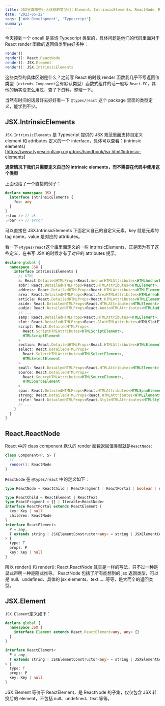 ```yaml
---
title: JSX里面哪些让人迷惑的类型们：Element、IntrinsicElements、ReactNode、ReactElement……
date: '2023-05-22'
tags: ['Web Development', 'Typescript']
summary:
---
```


今天接到一个 oncall 是咨询 Typescript 类型的，具体问题是他们的代码里面对于 React render 函数的返回值类型由好多种：

```typescript
render()
render(): React.ReactNode
render(): JSX.Element
render(): JSX.IntrinsicElements
```

这些类型的具体区别是什么？之前写 React 的时候 render 函数我几乎不写返回值类型（`extends Component`会有默认类型）函数式组件的话一般写 `React.FC`，其他的确实没怎么用过，查了下资料，整理一下。

当然有时间的话最好去好好看一下 `@types/react` 这个 package 里面的类型定义，能学到不少。

## JSX.IntrinsicElements

`JSX.IntrinsicElements` 是 Typescript 提供的 JSX 规范里面支持自定义 element 和 attributes 定义的一个 interface，具体可以查看：(intrinsic elements)[https://www.typescriptlang.org/docs/handbook/jsx.html#intrinsic-elements]

**通常情况下我们只需要定义自己的 intrinsic elements，而不需要在代码中使用这个类型**

上面也给了一个直接的例子：

```typescript
declare namespace JSX {
  interface IntrinsicElements {
    foo: any
  }
}
;<foo /> // ok
;<bar /> // error
```

可以直接在 JSX.IntrinsicElements 下面定义自己的自定义元素，key 就是元素的 tag name，value 是对应的 attributes。

看一下 `@types/react`这个库里面定义的一些 IntrinsicElements，正是因为有了这些定义，在书写 JSX 的时候才有了对应的 attributes 提示。

```typescript
declare global {
  namespace JSX {
    interface IntrinsicElements {
      // HTML
      a: React.DetailedHTMLProps<React.AnchorHTMLAttributes<HTMLAnchorElement>, HTMLAnchorElement>
      abbr: React.DetailedHTMLProps<React.HTMLAttributes<HTMLElement>, HTMLElement>
      address: React.DetailedHTMLProps<React.HTMLAttributes<HTMLElement>, HTMLElement>
      area: React.DetailedHTMLProps<React.AreaHTMLAttributes<HTMLAreaElement>, HTMLAreaElement>
      article: React.DetailedHTMLProps<React.HTMLAttributes<HTMLElement>, HTMLElement>
      aside: React.DetailedHTMLProps<React.HTMLAttributes<HTMLElement>, HTMLElement>
      audio: React.DetailedHTMLProps<React.AudioHTMLAttributes<HTMLAudioElement>, HTMLAudioElement>
      // ...
      samp: React.DetailedHTMLProps<React.HTMLAttributes<HTMLElement>, HTMLElement>
      slot: React.DetailedHTMLProps<React.SlotHTMLAttributes<HTMLSlotElement>, HTMLSlotElement>
      script: React.DetailedHTMLProps<
        React.ScriptHTMLAttributes<HTMLScriptElement>,
        HTMLScriptElement
      >
      section: React.DetailedHTMLProps<React.HTMLAttributes<HTMLElement>, HTMLElement>
      select: React.DetailedHTMLProps<
        React.SelectHTMLAttributes<HTMLSelectElement>,
        HTMLSelectElement
      >
      small: React.DetailedHTMLProps<React.HTMLAttributes<HTMLElement>, HTMLElement>
      source: React.DetailedHTMLProps<
        React.SourceHTMLAttributes<HTMLSourceElement>,
        HTMLSourceElement
      >
      span: React.DetailedHTMLProps<React.HTMLAttributes<HTMLSpanElement>, HTMLSpanElement>
      strong: React.DetailedHTMLProps<React.HTMLAttributes<HTMLElement>, HTMLElement>
      style: React.DetailedHTMLProps<React.StyleHTMLAttributes<HTMLStyleElement>, HTMLStyleElement>
      // ...
    }
  }
}
```

## React.ReactNode

React 中的 class component 默认的 render 函数返回值类型就是`ReactNode`;

```typescript
class Component<P, S> {
  // ...
  render(): ReactNode
}
```

`ReactNode` 在 `@types/react` 中的定义如下：

```typescript
type ReactNode = ReactChild | ReactFragment | ReactPortal | boolean | null | undefined

type ReactChild = ReactElement | ReactText
type ReactFragment = {} | Iterable<ReactNode>
interface ReactPortal extends ReactElement {
  key: Key | null
  children: ReactNode
}
interface ReactElement<
  P = any,
  T extends string | JSXElementConstructor<any> = string | JSXElementConstructor<any>
> {
  type: T
  props: P
  key: Key | null
}
```

所以 render() 和 render(): React.ReactNode 其实是一样的写法，只不过一种是显式声明一种是隐式推导。
ReactNode 包括了所有能想到的 jsx 返回类型，可以是 null、undefined、具体的 jsx elements、text……等等，是大而全的返回类型。

## JSX.Element

`JSX.Element`定义如下：

```typescript
declare global {
  namespace JSX {
    interface Element extends React.ReactElement<any, any> {}
  }
}

interface ReactElement<
  P = any,
  T extends string | JSXElementConstructor<any> = string | JSXElementConstructor<any>
> {
  type: T
  props: P
  key: Key | null
}
```

JSX.Element 等价于 ReactElement，是 ReactNode 的子集，仅仅包含 JSX 转换后的 element，不包括 null、undefined、text 等等。
